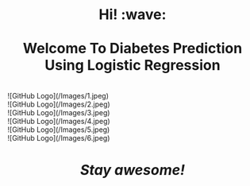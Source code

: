 <h1 align='center'> Hi! :wave:<br><br>
Welcome To 
Diabetes Prediction Using Logistic Regression
</h1>
<br>
![GitHub Logo](/Images/1.jpeg)
<br>
![GitHub Logo](/Images/2.jpeg)
<br>
![GitHub Logo](/Images/3.jpeg)
<br>
![GitHub Logo](/Images/4.jpeg)
<br>
![GitHub Logo](/Images/5.jpeg)
<br>
![GitHub Logo](/Images/6.jpeg)
<br>
<h1 align='center'><i>Stay awesome!</i></h1>

